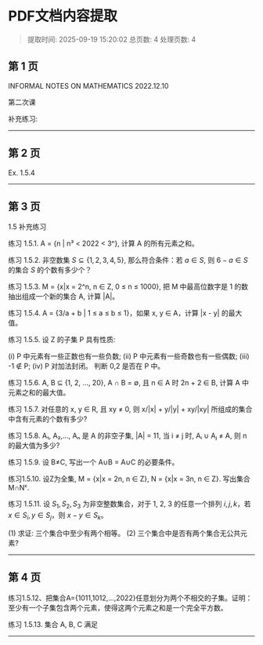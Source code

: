 # PDF文档内容提取
> 提取时间: 2025-09-19 15:20:02
> 总页数: 4
> 处理页数: 4

## 第 1 页

INFORMAL NOTES ON MATHEMATICS
2022.12.10

第二次课

补充练习:

---

## 第 2 页

Ex. 1.5.4

---

## 第 3 页

1.5 补充练习

练习 1.5.1. A = {n | n³ < 2022 < 3ⁿ}, 计算 A 的所有元素之和。

练习 1.5.2. 非空数集 $S \subseteq \{1,2,3,4,5\}$, 那么符合条件：若 $a \in S$, 则 $6-a \in S$ 的集合 $S$ 的个数有多少个？

练习 1.5.3. M = {x|x = 2^n, n ∈ Z, 0 ≤ n ≤ 1000}, 把 M 中最高位数字是 1 的数抽出组成一个新的集合 A, 计算 |A|。

练习 1.5.4. A = {3/a + b | 1 ≤ a ≤ b ≤ 1}，如果 x, y ∈ A，计算 |x - y| 的最大值。

练习 1.5.5. 设 Z 的子集 P 具有性质:

(i) P 中元素有一些正数也有一些负数;
(ii) P 中元素有一些奇数也有一些偶数;
(iii) -1 ∉ P;
(iv) P 对加法封闭。
判断 0,2 是否在 P 中。

练习 1.5.6. A, B ⊆ {1, 2, ..., 20}, A ∩ B = ∅, 且 n ∈ A 时 2n + 2 ∈ B, 计算 A 中元素之和的最大值。

练习 1.5.7. 对任意的 x, y ∈ R, 且 xy ≠ 0, 则 x/|x| + y/|y| + xy/|xy| 所组成的集合中含有元素的个数有多少?

练习 1.5.8. A₁, A₂,..., Aₙ 是 A 的非空子集, |A| = 11, 当 i ≠ j 时, Aᵢ ∪ Aⱼ ≠ A, 则 n 的最大值为多少?

练习 1.5.9. 设 B≠C, 写出一个 A∪B = A∪C 的必要条件。

练习1.5.10. 设Z为全集, M = {x|x = 2n, n ∈ Z}, N = {x|x = 3n, n ∈ Z}.
写出集合 M∩Nᶜ.

练习 1.5.11. 设 $S_1, S_2, S_3$ 为非空整数集合，对于 1, 2, 3 的任意一个排列 $i, j, k$，若 $x \in S_i, y \in S_j$，则 $x - y \in S_k$。

(1) 求证: 三个集合中至少有两个相等。
(2) 三个集合中是否有两个集合无公共元素?

---

## 第 4 页

练习1.5.12、把集合A={1011,1012,...,2022}任意划分为两个不相交的子集。证明：至少有一个子集包含两个元素，使得这两个元素之和是一个完全平方数。

练习 1.5.13. 集合 A, B, C 满足

---

